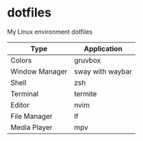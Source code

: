 # dotfiles
My Linux environment dotfiles

Type           | Application
-------------- | ----------------
Colors         | gruvbox
Window Manager | sway with waybar
Shell          | zsh
Terminal       | termite
Editor         | nvim
File Manager   | lf
Media Player   | mpv
